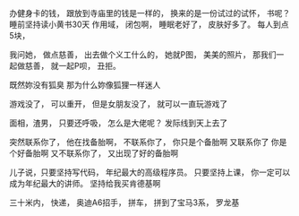 办健身卡的钱， 跟放到寺庙里的钱是一样的， 换来的是一份试过的试怀， 书呢？ 
睡前坚持读小黄书30天  作用域， 闭包啊， 睡眠老好了， 皮肤好多了。  每人到点5块， 


我问她， 做点慈善， 出去做个义工什么的， 她就P图， 美美的照片， 那我们一起做慈善， 就一起P呗， 丑拒。

既然妳没有狐臭 那为什么妳像狐狸一样迷人  

游戏没了， 可以重开， 但是女朋友没了， 就可以一直玩游戏了

面相，渣男， 只要还呼吸，    怎么是大佬呢？ 发际线到天上去了

突然联系你了， 他在找备胎啊， 不联系你了， 你只是个备胎啊  又联系你了  你是个好备胎啊 又不联系你了， 又出现了好的备胎啊

儿子说，只要坚持写代码， 年纪最大的高级程序员。 只要坚持上课， 你一定可以成为年纪最大的讲师。 坚持给我买肯德基啊

三十米内， 快递， 奥迪A6招手， 拼车， 拼到了宝马3系， 罗龙基  

